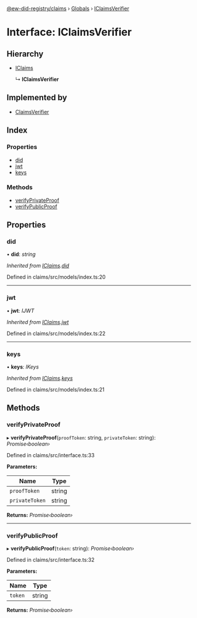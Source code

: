 [@ew-did-registry/claims](../README.md) › [Globals](../globals.md) › [IClaimsVerifier](iclaimsverifier.md)

# Interface: IClaimsVerifier

## Hierarchy

* [IClaims](iclaims.md)

  ↳ **IClaimsVerifier**

## Implemented by

* [ClaimsVerifier](../classes/claimsverifier.md)

## Index

### Properties

* [did](iclaimsverifier.md#did)
* [jwt](iclaimsverifier.md#jwt)
* [keys](iclaimsverifier.md#keys)

### Methods

* [verifyPrivateProof](iclaimsverifier.md#verifyprivateproof)
* [verifyPublicProof](iclaimsverifier.md#verifypublicproof)

## Properties

###  did

• **did**: *string*

*Inherited from [IClaims](iclaims.md).[did](iclaims.md#did)*

Defined in claims/src/models/index.ts:20

___

###  jwt

• **jwt**: *IJWT*

*Inherited from [IClaims](iclaims.md).[jwt](iclaims.md#jwt)*

Defined in claims/src/models/index.ts:22

___

###  keys

• **keys**: *IKeys*

*Inherited from [IClaims](iclaims.md).[keys](iclaims.md#keys)*

Defined in claims/src/models/index.ts:21

## Methods

###  verifyPrivateProof

▸ **verifyPrivateProof**(`proofToken`: string, `privateToken`: string): *Promise‹boolean›*

Defined in claims/src/interface.ts:33

**Parameters:**

Name | Type |
------ | ------ |
`proofToken` | string |
`privateToken` | string |

**Returns:** *Promise‹boolean›*

___

###  verifyPublicProof

▸ **verifyPublicProof**(`token`: string): *Promise‹boolean›*

Defined in claims/src/interface.ts:32

**Parameters:**

Name | Type |
------ | ------ |
`token` | string |

**Returns:** *Promise‹boolean›*
